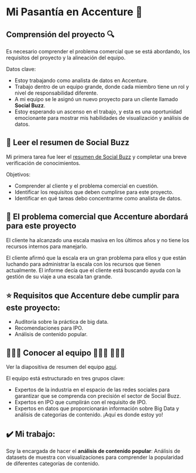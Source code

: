 # Mi Pasantía en Accenture 🎇

## Comprensión del proyecto 🔍

Es necesario comprender el problema comercial que se está abordando, los requisitos del proyecto y la alineación del equipo.

Datos clave:

+ Estoy trabajando como analista de datos en Accenture.
+ Trabajo dentro de un equipo grande, donde cada miembro tiene un rol y nivel de responsabilidad diferente.
+ A mi equipo se le asignó un nuevo proyecto para un cliente llamado <strong>Social Buzz</strong>.
+ Estoy esperando un ascenso en el trabajo, y esta es una oportunidad emocionante para mostrar mis habilidades de visualización y análisis de datos.

## 🦄 Leer el resumen de Social Buzz

Mi primera tarea fue leer el <a href='./Data_Analytics Client Brief.pdf'>resumen de Social Buzz</a> y completar una breve verificación de conocimientos. 

Objetivos:
+ Comprender al cliente y el problema comercial en cuestión.
+ Identificar los requisitos que deben cumplirse para este proyecto.
+ Identificar en qué tareas debo concentrarme como analista de datos.

## 🎯 El problema comercial que Accenture abordará para este proyecto

El cliente ha alcanzado una escala masiva en los últimos años y no tiene los recursos internos para manejarlo.

El cliente afirmó que la escala era un gran problema para ellos y que están luchando para administrar la escala con los recursos que tienen actualmente. El informe decía que el cliente está buscando ayuda con la gestión de su viaje a una escala tan grande.

## ⭐ Requisitos que Accenture debe cumplir para este proyecto:

+ Auditoría sobre la práctica de big data.
+ Recomendaciones para IPO.
+ Análisis de contenido popular.

## 👩🏻‍💻 Conocer al equipo 👨🏻‍💼 👩🏻‍💼

Ver la diapositiva de resumen del equipo <a href='./Internal stakeholder chart.pdf'>aquí</a>.

El equipo está estructurado en tres grupos clave:

+ Expertos de la industria en el espacio de las redes sociales para garantizar que se comprenda con precisión el sector de Social Buzz.
+ Expertos en IPO que cumplirán con el requisito de IPO.
+ Expertos en datos que proporcionarán información sobre Big Data y análisis de categorías de contenido. ¡Aquí es donde estoy yo!

## ✔️ Mi trabajo:

Soy la encargada de hacer el <strong>análisis de contenido popular</strong>:
Análisis de datasets de muestra con visualizaciones para comprender la popularidad de diferentes categorías de contenido.
